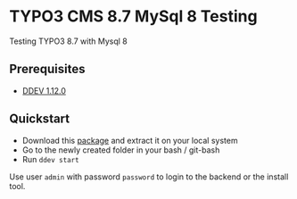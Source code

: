 # TYPO3 CMS 8.7 MySql 8 Testing

Testing TYPO3 8.7 with Mysql 8


## Prerequisites

* [DDEV 1.12.0](https://github.com/drud/ddev/releases/tag/v1.12.0-alpha2)


## Quickstart

* Download this [package](https://github.com/GsTYPO3/TYPO3-8-MySql8-Test/releases/latest)
  and extract it on your local system
* Go to the newly created folder in your bash / git-bash
* Run `ddev start`

Use user `admin` with password `password` to login to the backend or the install tool.
